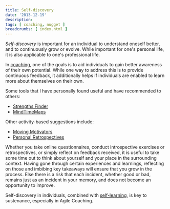 ```yaml
---
title: Self-discovery
date: '2013-12-19'
description:
tags: [ coaching, nugget ]
breadcrumbs: [ index.html ]
---
```


*Self-discovery* is important for an individual to understand oneself better, and to continuously grow or evolve. While important for one's personal life, it is also applicable to one's professional life.

In [coaching][], one of the goals is to aid individuals to gain better awareness of their own potential. While one way to address this is to provide continuous feedback, it additionally helps if individuals are enabled to learn more about themselves on their own.

[Coaching]:/coaching-basics

Some tools that I have personally found useful and have recommended to others:

* [Strengths Finder](http://strengths.gallup.com/110440/About-StrengthsFinder-20.aspx)
* [MindTimeMaps](http://www.mindtimemaps.com/)

Other activity-based suggestions include:

* [Moving Motivators](http://www.noop.nl/2011/09/moving-motivators-free-exercise.html)
* [Personal Retrospectives](http://blog.jthoenes.net/personal-retrospectives/)

Whether you take online questionnaires, conduct introspective exercises or retrospectives, or simply reflect on feedback received, it is useful to take some time out to think about yourself and your place in the surrounding context. Having gone through certain experiences and learnings, reflecting on those and imbibing key takeaways will ensure that you grow in the process. Else there is a risk that each incident, whether good or bad, remains just as an incident in your memory, and does not become an opportunity to improve.

Self-discovery in individuals, combined with [self-learning][], is key to sustenance, especially in Agile Coaching.

[self-learning]:/self-learning